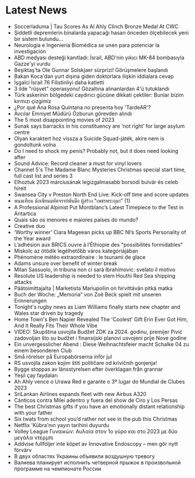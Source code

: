 # Latest News
-  Soccerladuma | Tau Scores As Al Ahly Clinch Bronze Medal At CWC
-  Şiddetli depremlerin binalarda yapacağı hasarı önceden ölçebilecek yeni bir sistem bulundu...
-  Neurología e Ingeniería Biomédica se unen para potenciar la investigación
-  ABD medyası desteği kanıtladı: İsrail, ABD'nin yıkıcı MK-84 bombasıyla Gazze'yi vurdu
-  Beşiktaş'ta Ole Gunnar Solskjaer sürprizi! Görüşmelere başlandı
-  Bakan Koca'dan yurt dışına giden doktorlara ilişkin iddialara cevap
-  İşgalci İsrail 76 Filistinliyi daha katletti
-  3 ilde "rüşvet" operasyonu! Gözaltına alınanlardan 4'ü tutuklandı
-  Türk askerinin bölgedeki caydırıcı gücüne dikkati çektiler: Bunlar bizim kırmızı çizgimiz
-  ¿Por qué Ana Rosa Quintana no presenta hoy 'TardeAR'?
-  Avcılar Emniyet Müdürü Özburun görevden alındı
-  The 5 most disappointing movies of 2023
-  Sunak says barracks in his constituency are ‘not right’ for large asylum centre
-  Olyan karaktert hoz vissza a Suicide Squad-játék, akire nem is gondoltunk volna
-  Do I need to shock my penis? Probably not, but it does need looking after
-  Sound Advice: Record cleaner a must for vinyl lovers
-  Channel 5's The Madame Blanc Mysteries Christmas special start time, full cast list and series 3
-  Elhoztuk 2023 márciusának legizgalmasabb borsodi bulvár és celeb híreit
-  Swansea City v Preston North End Live: Kick-off time and score updates
-  พนมเทียน นักเขียนมหัศจรรย์พันมือ ผู้สร้าง "เพชรพระอุมา" (1)
-  A Professional Alpinist Put Montblanc’s Latest Timepiece to the Test in Antartica
-  Quais são os menores e maiores países do mundo?
-  Creative duo
-  ‘Worthy winner’ Ciara Mageean picks up BBC NI’s Sports Personality of the Year award
-  L’adhésion aux BRICS ouvre à l’Éthiopie des "possibilités formidables"
-  Miskolc az ötödik legélhetőbb város kategóriájában
-  Phénomène météo extraordinaire : le tsunami de glace
-  Adams unsure over benefit of winter break
-  Milan Sassuolo, in tribuna non ci sarà Ibrahimovic: svelato il motivo
-  Resolute US leadership is needed to stem Houthi Red Sea shipping attacks
-  Päätoimittajalta | Marketista Mariupoliin on hirvittävän pitkä matka
-  Buch der Woche: „Memoria“ von Zoë Beck spielt mit unseren Erinnerungen
-  Tonight's rugby news as Liam Williams finally starts new chapter and Wales star driven by tragedy
-  Home Town's Ben Napier Revealed The 'Coolest' Gift Erin Ever Got Him, And It Really Fits Their Whole Vibe
-  VIDEO: Skupština usvojila Budžet ZDK za 2024. godinu, premijer Pivić zadovoljan što su budžet i finansijski planovi usvojeni prije Nove godine
-  Ein unvergesslicher Abend : Diese Weihnachtsfeier macht Schalke 04 zu einem besonderen Club
-  Små rörelser på Europabörserna inför jul
-  RS usvojila zakon kojim štiti političare od krivičnih gonjenja!
-  Bygge stoppas av länsstyrelsen efter överklagan från grannar
-  Yeşil çay faydaları
-  Ah Ahly vence o Urawa Red e garante o 3º lugar do Mundial de Clubes 2023
-  SriLankan Airlines expands fleet with new Airbus A320
-  Cánticos contra Milei adentro y fuera del show de Ciro y Los Persas
-  The best Christmas gifts if you have an emotionally distant relationship with your father
-  Six twats from school you’d rather not see in the pub this Christmas
-  Netflix 'Kübra'nın yayın tarihini duyurdu
-  Volley League Γυναικών: Αυλαία στον 1ο γύρο και στο 2023 με δύο μεγάλα ντέρμπι
-  Addvise fullföljer inte köpet av Innovative Endoscopy – men gör nytt förvärv
-  В двух областях Украины объявили воздушную тревогу
-  Валиева планирует исполнить четверной прыжок в произвольной программе на чемпионате России

